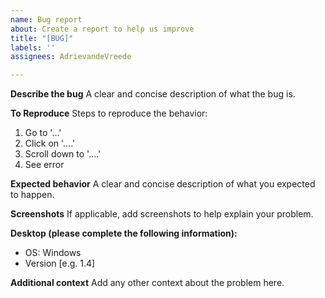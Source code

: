```yaml
---
name: Bug report
about: Create a report to help us improve
title: "[BUG]"
labels: ''
assignees: AdrievandeVreede

---
```


**Describe the bug**
A clear and concise description of what the bug is.

**To Reproduce**
Steps to reproduce the behavior:
1. Go to '...'
2. Click on '....'
3. Scroll down to '....'
4. See error

**Expected behavior**
A clear and concise description of what you expected to happen.

**Screenshots**
If applicable, add screenshots to help explain your problem.

**Desktop (please complete the following information):**
 - OS: Windows
 - Version [e.g. 1.4]

**Additional context**
Add any other context about the problem here.
